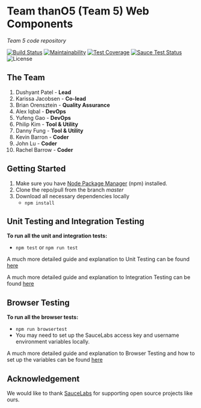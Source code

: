 # Team thanO5 (Team 5) Web Components
*Team 5 code repository* 

[![Build Status](https://travis-ci.com/ucsd-cse112/thanO5.svg?token=z2v5dXcEyJJpnTivhteB&branch=master)](https://travis-ci.com/ucsd-cse112/thanO5)
[![Maintainability](https://api.codeclimate.com/v1/badges/c46bd5e7fe5cc18e9541/maintainability)](https://codeclimate.com/repos/5cbebc0cfbadb16720001ec7/maintainability)
[![Test Coverage](https://api.codeclimate.com/v1/badges/c46bd5e7fe5cc18e9541/test_coverage)](https://codeclimate.com/repos/5cbebc0cfbadb16720001ec7/test_coverage)
[![Sauce Test Status](https://saucelabs.com/buildstatus/team5thanO5)](https://saucelabs.com/u/team5thanO5)
![License](https://img.shields.io/badge/License-MIT-yellow.svg)

## The Team
1. Dushyant Patel - **Lead**
2. Karissa Jacobsen - **Co-lead**
3. Brian Orensztein - **Quality Assurance**
4. Alex Iqbal - **DevOps**
5. Yufeng Gao - **DevOps**
6. Philip Kim - **Tool & Utility**
7. Danny Fung - **Tool & Utility**
8. Kevin Barron - **Coder**
9. John Lu - **Coder**
10. Rachel Barrow - **Coder**
 
## Getting Started
1. Make sure you have [Node Package Manager](https://nodejs.org/en/download/) (npm) installed.
2. Clone the repo/pull from the branch *master*
3. Download all necessary dependencies locally
	- `npm install`

## Unit Testing and Integration Testing
**To run all the unit and integration tests:**
- `npm test` or `npm run test`

A much more detailed guide and explanation to Unit Testing can be found [here](https://docs.google.com/document/d/1N5Mdvw3mUZzqnDy4j3Zy-UZNi_xN5Kv3ctdWr3Vi5T4/edit)

A much more detailed guide and explanation to Integration Testing can be found [here](https://docs.google.com/document/d/1ZXp29jMGDu2BMSO8LRCvTIIiLbpRYNt_g1ojZT9xwA0/edit)

## Browser Testing
**To run all the browser tests:**
- `npm run browsertest`
- You may need to set up the SauceLabs access key and username environment variables locally.

A much more detailed guide and explanation to Browser Testing and how to set up the variables can be found [here](https://docs.google.com/document/d/1RcgaIx0Ty2WkElnowXgwl0UY5Z8WI2w-KNIHo9UeGPA/edit#)

## Acknowledgement
We would like to thank [SauceLabs](https://saucelabs.com/) for supporting open source projects like ours.
